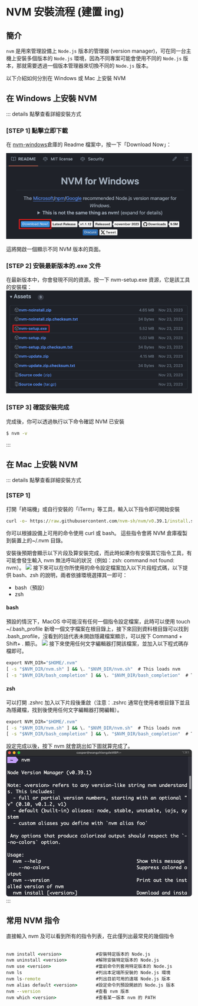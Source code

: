 # NVM 安裝流程 (建置 ing)

## 簡介

`nvm` 是用來管理設備上 `Node.js` 版本的管理器 (version manager)，可在同一台主機上安裝多個版本的 `Node.js` 環境，因為不同專案可能會使用不同的 `Node.js` 版本，那就需要透過一個版本管理器來切換不同的 `Node.js` 版本。

以下介紹如何分別在 Windows 或 Mac 上安裝 NVM

## 在 Windows 上安裝 NVM

::: details 點擊查看詳細安裝方式

### [STEP 1] 點擊立即下載

在 [nvm-windows](https://github.com/coreybutler/nvm-windows#readme)倉庫的 Readme 檔案中，按一下「Download Now」：

![](../public/pics/install-node/nvm_win_download_1.jpg)

這將開啟一個顯示不同 NVM 版本的頁面。

### [STEP 2] 安裝最新版本的.exe 文件

在最新版本中，你會發現不同的資源。按一下 nvm-setup.exe 資源，它是該工具的安裝檔：
![](../public/pics/install-node/nvm_win_download_2.jpg)

### [STEP 3] 確認安裝完成

完成後，你可以透過執行以下命令確認 NVM 已安裝

```cmd
$ nvm -v
```

:::

## 在 Mac 上安裝 NVM

::: details 點擊查看詳細安裝方式

### [STEP 1]

打開「終端機」或自行安裝的「iTerm」等工具，輸入以下指令即可開始安裝

```cmd
curl -o- https://raw.githubusercontent.com/nvm-sh/nvm/v0.39.1/install.sh | bash
```

你可以根據設備上可用的命令使用 curl 或 bash。
這些指令會將 NVM 倉庫複製到裝置上的~/.nvm 目錄。

安裝後預期會顯示以下片段及算安裝完成，而此時如果你有安裝其它指令工具，有可能會發生輸入 nvm 無法呼叫的狀況（例如：zsh: command not found: nvm）。
![](../public/pics/install-node/nvm_mac_download_1.jpg)
接下來可以在你所使用的命令設定檔案加入以下片段程式碼，以下提供 bash、zsh 的說明，兩者依據環境選擇其一即可：

- bash（預設）
- zsh

#### bash

預設的情況下，MacOS 中可能沒有任何一個指令設定檔案，此時可以使用 touch ~/.bash_profile 新增一個文字檔案在根目錄上，接下來回到資料根目錄可以找到 .bash_profile，沒看到的話代表未開啟隱藏檔案顯示，可以按下 Command + Shift+ . 顯示。
![](../public/pics/install-node/nvm_mac_download_2.jpg)
接下來使用任何文字編輯器打開該檔案，並加入以下程式碼存檔即可。

```cmd
export NVM_DIR="$HOME/.nvm"
[ -s "$NVM_DIR/nvm.sh" ] && \. "$NVM_DIR/nvm.sh"  # This loads nvm
[ -s "$NVM_DIR/bash_completion" ] && \. "$NVM_DIR/bash_completion"  # This loads nvm bash_completion
```

#### zsh

可以打開 .zshrc 加入以下片段後重啟（注意：.zshrc 通常在使用者根目錄下並且為隱藏檔，找到後使用任何文字編輯器打開編輯）。

```cmd
export NVM_DIR="$HOME/.nvm"
[ -s "$NVM_DIR/nvm.sh" ] && \. "$NVM_DIR/nvm.sh"  # This loads nvm
[ -s "$NVM_DIR/bash_completion" ] && \. "$NVM_DIR/bash_completion"  # This loads nvm bash_completion
```

設定完成以後，按下 nvm 就會跳出如下圖就算完成了。
![](../public/pics/install-node/nvm_mac_download_3.png)
:::

## 常用 NVM 指令

直接輸入 nvm 及可以看到所有的指令列表，在此僅列出最常見的幾個指令

```cmd

nvm install <version>             #安裝特定版本的 Node.js
nvm uninstall <version>           #解除安裝特定版本的 Node.js
nvm use <version>                 #當前命令列套用特定版本的 Node.js
nvm ls                            #列出本定端所安裝的 Node.js 環境
nvm ls-remote                     #列出目前可用的遠端 Node.js 版本
nvm alias default <version>       #設定命令列預設開啟的 Node.js 版本
nvm --version                     #查看 nvm 版本
nvm which <version>               #查看某一版本 nvm 的 PATH
```
